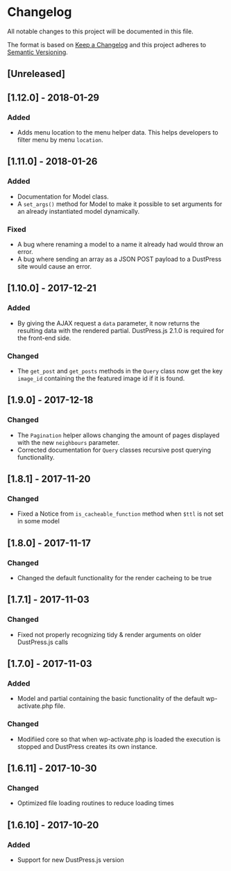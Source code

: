 # Changelog
All notable changes to this project will be documented in this file.

The format is based on [Keep a Changelog](http://keepachangelog.com/en/1.0.0/)
and this project adheres to [Semantic Versioning](http://semver.org/spec/v2.0.0.html).

## [Unreleased]

## [1.12.0] - 2018-01-29

### Added
- Adds menu location to the menu helper data. This helps developers to filter menu by menu `location`.

## [1.11.0] - 2018-01-26

### Added
- Documentation for Model class.
- A `set_args()` method for Model to make it possible to set arguments for an already instantiated model dynamically.

### Fixed
- A bug where renaming a model to a name it already had would throw an error.
- A bug where sending an array as a JSON POST payload to a DustPress site would cause an error.

## [1.10.0] - 2017-12-21

### Added
- By giving the AJAX request a `data` parameter, it now returns the resulting data with the rendered partial. DustPress.js 2.1.0 is required for the front-end side.

### Changed
- The `get_post` and `get_posts` methods in the `Query` class now get the key `image_id` containing the the featured image id if it is found.

## [1.9.0] - 2017-12-18

### Changed
- The `Pagination` helper allows changing the amount of pages displayed with the new `neighbours` parameter.
- Corrected documentation for `Query` classes recursive post querying functionality.

## [1.8.1] - 2017-11-20

### Changed
- Fixed a Notice from `is_cacheable_function` method when `$ttl` is not set in some model

## [1.8.0] - 2017-11-17

### Changed
- Changed the default functionality for the render cacheing to be true

## [1.7.1] - 2017-11-03

### Changed
- Fixed not properly recognizing tidy & render arguments on older DustPress.js calls

## [1.7.0] - 2017-11-03

### Added
- Model and partial containing the basic functionality of the default wp-activate.php file.

### Changed
- Modifiied core so that when wp-activate.php is loaded the execution is stopped and DustPress creates its own instance.

## [1.6.11] - 2017-10-30

### Changed
- Optimized file loading routines to reduce loading times

## [1.6.10] - 2017-10-20

### Added
- Support for new DustPress.js version
